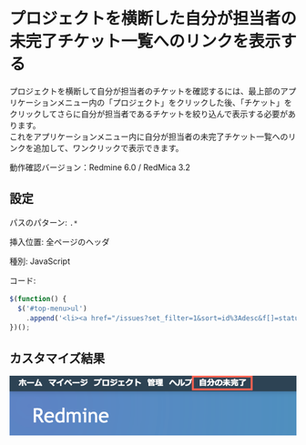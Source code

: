 # プロジェクトを横断した自分が担当者の未完了チケット一覧へのリンクを表示する  

プロジェクトを横断して自分が担当者のチケットを確認するには、最上部のアプリケーションメニュー内の「プロジェクト」をクリックした後、「チケット」をクリックしてさらに自分が担当者であるチケットを絞り込んで表示する必要があります。  
これをアプリケーションメニュー内に自分が担当者の未完了チケット一覧へのリンクを追加して、ワンクリックで表示できます。

動作確認バージョン：Redmine 6.0 / RedMica 3.2

## 設定

パスのパターン: `.*`

挿入位置: 全ページのヘッダ

種別: JavaScript

コード:

``` javascript
$(function() {
  $('#top-menu>ul')
    .append('<li><a href="/issues?set_filter=1&sort=id%3Adesc&f[]=status_id&op[status_id]=o&f[]=assigned_to_id&op[assigned_to_id]=%3D&v[assigned_to_id][]=me&f[]=&c[]=project&c[]=tracker&c[]=status&c[]=priority&c[]=subject&c[]=assigned_to&c[]=updated_on&group_by=&t[]=">自分の未完了</a></li>');
})();
```

## カスタマイズ結果

![](image.png)

